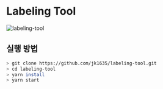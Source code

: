 # Labeling Tool

![labeling-tool](https://github.com/jk1635/labeling-tool/blob/main/docs/resource/result.gif)

## 실행 방법

```bash
> git clone https://github.com/jk1635/labeling-tool.git
> cd labeling-tool
> yarn install
> yarn start
```
